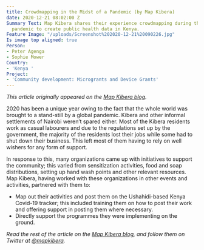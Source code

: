 ```yaml
---
title: Crowdmapping in the Midst of a Pandemic (by Map Kibera)
date: 2020-12-21 08:02:00 Z
Summary Text: Map Kibera shares their experience crowdmapping during the Covid-19
  pandemic to create public health data in Kenya.
Feature Image: "/uploads/Screenshot%202020-12-21%20090226.jpg"
Is image top aligned: true
Person:
- Peter Agenga
- Sophie Mower
Country:
- 'Kenya '
Project:
- 'Community development: Microgrants and Device Grants'
---
```


*This article originally appeared on the [Map Kibera blog](https://www.mapkibera.org/blog/).*

2020 has been a unique year owing to the fact that the whole world was brought to a stand-still by a global pandemic. Kibera and other informal settlements of Nairobi weren’t spared either. Most of the Kibera residents work as casual labourers and due to the regulations set up by the government, the majority of the residents lost their jobs while some had to shut down their business. This left most of them having to rely on well wishers for any form of support.

In response to this, many organizations came up with initiatives to support the community; this varied from sensitization activities, food and soap distributions, setting up hand wash points and other relevant resources. Map Kibera, having worked with these organizations in other events and activities, partnered with them to:

* Map out their activities and post them on the Ushahidi-based Kenya Covid-19 tracker; this included training them on how to post their work and offering support in posting them where necessary.
* Directly support the programmes they were implementing on the ground.

*Read the rest of the article on the [Map Kibera blog](https://www.mapkibera.org/blog/2020/11/25/crowdmapping-in-the-midst-of-a-pandemic/), and follow them on Twitter at [@mapkibera](https://twitter.com/mapkibera).*